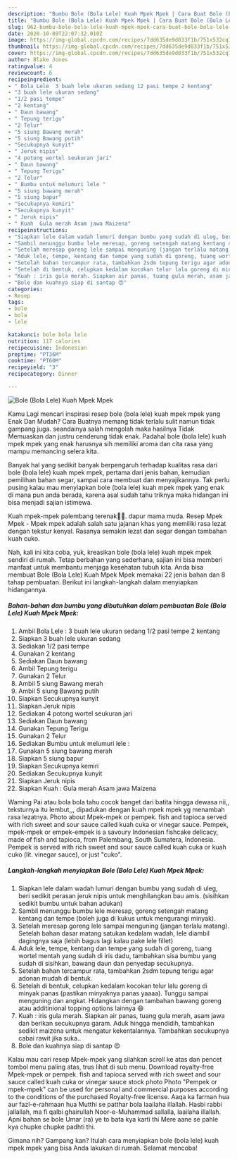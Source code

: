 ```yaml
---
description: "Bumbu Bole (Bola Lele) Kuah Mpek Mpek | Cara Buat Bole (Bola Lele) Kuah Mpek Mpek Yang Paling Enak"
title: "Bumbu Bole (Bola Lele) Kuah Mpek Mpek | Cara Buat Bole (Bola Lele) Kuah Mpek Mpek Yang Paling Enak"
slug: 962-bumbu-bole-bola-lele-kuah-mpek-mpek-cara-buat-bole-bola-lele-kuah-mpek-mpek-yang-paling-enak
date: 2020-10-09T22:07:32.010Z
image: https://img-global.cpcdn.com/recipes/7dd635de9d033f1b/751x532cq70/bole-bola-lele-kuah-mpek-mpek-foto-resep-utama.jpg
thumbnail: https://img-global.cpcdn.com/recipes/7dd635de9d033f1b/751x532cq70/bole-bola-lele-kuah-mpek-mpek-foto-resep-utama.jpg
cover: https://img-global.cpcdn.com/recipes/7dd635de9d033f1b/751x532cq70/bole-bola-lele-kuah-mpek-mpek-foto-resep-utama.jpg
author: Blake Jones
ratingvalue: 4
reviewcount: 6
recipeingredient:
- " Bola Lele  3 buah lele ukuran sedang 12 pasi tempe 2 kentang"
- "3 buah lele ukuran sedang"
- "1/2 pasi tempe"
- "2 kentang"
- " Daun bawang"
- " Tepung terigu"
- "2 Telur"
- "5 siung Bawang merah"
- "5 siung Bawang putih"
- "Secukupnya kunyit"
- " Jeruk nipis"
- "4 potong wortel seukuran jari"
- " Daun bawang"
- " Tepung Terigu"
- "2 Telur"
- " Bumbu untuk melumuri lele "
- "5 siung bawang merah"
- "5 siung bapur"
- "Secukupnya kemiri"
- "Secukupnya kunyit"
- " Jeruk nipis"
- " Kuah  Gula merah Asam jawa Maizena"
recipeinstructions:
- "Siapkan lele dalam wadah lumuri dengan bumbu yang sudah di uleg, beri sedikit perasan jeruk nipis untuk menghilangkan bau amis. (sisihkan sedikit bumbu untuk bahan adukan)"
- "Sambil menunggu bumbu lele meresap, goreng setengah matang kentang dan tempe (boleh juga di kukus untuk mengurangi minyak)."
- "Setelah meresap goreng lele sampai menguning (jangan terlalu matang). Setelah bahan dasar matang satukan kedalam wadah, lele diambil dagingnya saja (lebih bagus lagi kalau pake lele fillet)"
- "Aduk lele, tempe, kentang dan tempe yang sudah di goreng, tuang wortel mentah yang sudah di iris dadu, tambahkan sisa bumbu yang sudah di sisihkan, bawang daun dan penyedap secukupnya."
- "Setelah bahan tercampur rata, tambahkan 2sdm tepung terigu agar adonan mudah di bentuk."
- "Setelah di bentuk, celupkan kedalam kocokan telur lalu goreng di minyak panas (pastikan minyaknya panas yaaaa). Tunggu sampai menguning dan angkat. Hidangkan dengan tambahan bawang goreng atau additinional topping options lainnya 😄"
- "Kuah : iris gula merah. Siapkan air panas, tuang gula merah, asam jawa dan berikan secukupnya garam. Aduk hingga mendidih, tambahkan sedikit maizena untuk mengatur kekentalannya. Tambahkan secukupnya cabai rawit jika suka.."
- "Bole dan kuahnya siap di santap 😍"
categories:
- Resep
tags:
- bole
- bola
- lele

katakunci: bole bola lele 
nutrition: 117 calories
recipecuisine: Indonesian
preptime: "PT36M"
cooktime: "PT60M"
recipeyield: "3"
recipecategory: Dinner

---
```



![Bole (Bola Lele) Kuah Mpek Mpek](https://img-global.cpcdn.com/recipes/7dd635de9d033f1b/751x532cq70/bole-bola-lele-kuah-mpek-mpek-foto-resep-utama.jpg)

Kamu Lagi mencari inspirasi resep bole (bola lele) kuah mpek mpek yang Enak Dan Mudah? Cara Buatnya memang tidak terlalu sulit namun tidak gampang juga. seandainya salah mengolah maka hasilnya Tidak Memuaskan dan justru cenderung tidak enak. Padahal bole (bola lele) kuah mpek mpek yang enak harusnya sih memiliki aroma dan cita rasa yang mampu memancing selera kita.

Banyak hal yang sedikit banyak berpengaruh terhadap kualitas rasa dari bole (bola lele) kuah mpek mpek, pertama dari jenis bahan, kemudian pemilihan bahan segar, sampai cara membuat dan menyajikannya. Tak perlu pusing kalau mau menyiapkan bole (bola lele) kuah mpek mpek yang enak di mana pun anda berada, karena asal sudah tahu triknya maka hidangan ini bisa menjadi sajian istimewa.

Kuah mpek-mpek palembang terenak🤤🤤. dapur mama muda. Resep Mpek Mpek - Mpek mpek adalah salah satu jajanan khas yang memiliki rasa lezat dengan tekstur kenyal. Rasanya semakin lezat dan segar dengan tambahan kuah cuko.


Nah, kali ini kita coba, yuk, kreasikan bole (bola lele) kuah mpek mpek sendiri di rumah. Tetap berbahan yang sederhana, sajian ini bisa memberi manfaat untuk membantu menjaga kesehatan tubuh kita. Anda bisa membuat Bole (Bola Lele) Kuah Mpek Mpek memakai 22 jenis bahan dan 8 tahap pembuatan. Berikut ini langkah-langkah dalam menyiapkan hidangannya.

<!--inarticleads1-->

##### Bahan-bahan dan bumbu yang dibutuhkan dalam pembuatan Bole (Bola Lele) Kuah Mpek Mpek:

1. Ambil  Bola Lele : 3 buah lele ukuran sedang 1/2 pasi tempe 2 kentang
1. Siapkan 3 buah lele ukuran sedang
1. Sediakan 1/2 pasi tempe
1. Gunakan 2 kentang
1. Sediakan  Daun bawang
1. Ambil  Tepung terigu
1. Gunakan 2 Telur
1. Ambil 5 siung Bawang merah
1. Ambil 5 siung Bawang putih
1. Siapkan Secukupnya kunyit
1. Siapkan  Jeruk nipis
1. Sediakan 4 potong wortel seukuran jari
1. Sediakan  Daun bawang
1. Gunakan  Tepung Terigu
1. Gunakan 2 Telur
1. Sediakan  Bumbu untuk melumuri lele :
1. Gunakan 5 siung bawang merah
1. Siapkan 5 siung bapur
1. Siapkan Secukupnya kemiri
1. Sediakan Secukupnya kunyit
1. Siapkan  Jeruk nipis
1. Siapkan  Kuah : Gula merah Asam jawa Maizena


Waming Pai atau bola bola tahu cocok banget dari batita hingga dewasa nii,, teksturnya itu lembut,,, dipadukan dengan kuah mpek mpek yg menambah rasa lezatnya. Photo about Mpek-mpek or pempek. fish and tapioca served with rich sweet and sour sauce called kuah cuka or vinegar sauce. Pempek, mpek-mpek or empek-empek is a savoury Indonesian fishcake delicacy, made of fish and tapioca, from Palembang, South Sumatera, Indonesia. Pempek is served with rich sweet and sour sauce called kuah cuka or kuah cuko (lit. vinegar sauce), or just &#34;cuko&#34;. 

<!--inarticleads2-->

##### Langkah-langkah menyiapkan Bole (Bola Lele) Kuah Mpek Mpek:

1. Siapkan lele dalam wadah lumuri dengan bumbu yang sudah di uleg, beri sedikit perasan jeruk nipis untuk menghilangkan bau amis. (sisihkan sedikit bumbu untuk bahan adukan)
1. Sambil menunggu bumbu lele meresap, goreng setengah matang kentang dan tempe (boleh juga di kukus untuk mengurangi minyak).
1. Setelah meresap goreng lele sampai menguning (jangan terlalu matang). Setelah bahan dasar matang satukan kedalam wadah, lele diambil dagingnya saja (lebih bagus lagi kalau pake lele fillet)
1. Aduk lele, tempe, kentang dan tempe yang sudah di goreng, tuang wortel mentah yang sudah di iris dadu, tambahkan sisa bumbu yang sudah di sisihkan, bawang daun dan penyedap secukupnya.
1. Setelah bahan tercampur rata, tambahkan 2sdm tepung terigu agar adonan mudah di bentuk.
1. Setelah di bentuk, celupkan kedalam kocokan telur lalu goreng di minyak panas (pastikan minyaknya panas yaaaa). Tunggu sampai menguning dan angkat. Hidangkan dengan tambahan bawang goreng atau additinional topping options lainnya 😄
1. Kuah : iris gula merah. Siapkan air panas, tuang gula merah, asam jawa dan berikan secukupnya garam. Aduk hingga mendidih, tambahkan sedikit maizena untuk mengatur kekentalannya. Tambahkan secukupnya cabai rawit jika suka..
1. Bole dan kuahnya siap di santap 😍


Kalau mau cari resep Mpek-mpek yang silahkan scroll ke atas dan pencet tombol menu paling atas, trus lihat di sub menu. Download royalty-free Mpek-mpek or pempek. fish and tapioca served with rich sweet and sour sauce called kuah cuka or vinegar sauce stock photo Photo &#34;Pempek or mpek-mpek&#34; can be used for personal and commercial purposes according to the conditions of the purchased Royalty-free license. Aaqa ka farman hua aur fazl-e-rahmaan hua Mutthi se patthar bola laailaha illallah. Hasbi rabbi jallallah, ma fi qalbi ghairullah Noor-e-Muhammad sallalla, laailaha illallah. Apni bahan se bole Umar (ra) ye to bata kya karti thi Mere aane se pahle kya chupke chupke padhti thi. 

Gimana nih? Gampang kan? Itulah cara menyiapkan bole (bola lele) kuah mpek mpek yang bisa Anda lakukan di rumah. Selamat mencoba!
